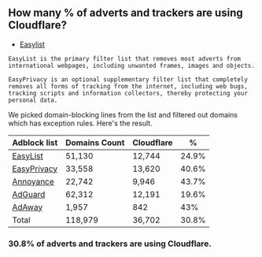 ## How many % of adverts and trackers are using Cloudflare?


- [Easylist](https://web.archive.org/web/20210516110248/https://easylist.to/)
```
EasyList is the primary filter list that removes most adverts from international webpages, including unwanted frames, images and objects.

EasyPrivacy is an optional supplementary filter list that completely removes all forms of tracking from the internet, including web bugs, tracking scripts and information collectors, thereby protecting your personal data.
```


We picked domain-blocking lines from the list and filtered out domains which has exception rules.
Here's the result.


| Adblock list | Domains Count | Cloudflare | % |
| --- | --- | --- | --- |
| [EasyList](https://easylist.to/easylist/easylist.txt) | 51,130 | 12,744 | 24.9% |
| [EasyPrivacy](https://easylist.to/easylist/easyprivacy.txt) | 33,558 | 13,620 | 40.6% |
| [Annoyance](https://secure.fanboy.co.nz/fanboy-annoyance.txt) | 22,742 | 9,946 | 43.7% |
| [AdGuard](https://adguardteam.github.io/AdGuardSDNSFilter/Filters/filter.txt) | 62,312 | 12,191 | 19.6% |
| [AdAway](https://raw.githubusercontent.com/AdAway/adaway.github.io/master/hosts.txt) | 1,957 | 842 | 43% |
| Total | 118,979 | 36,702 | 30.8% |


### 30.8% of adverts and trackers are using Cloudflare.